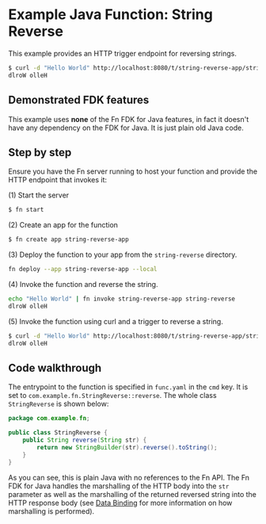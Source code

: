 # Example Java Function: String Reverse

This example provides an HTTP trigger endpoint for reversing strings.

```bash
$ curl -d "Hello World" http://localhost:8080/t/string-reverse-app/string-reverse
dlroW olleH
```


## Demonstrated FDK features

This example uses **none** of the Fn FDK for Java features, in fact it doesn't
have any dependency on the FDK for Java.  It is just plain old Java code.

## Step by step

Ensure you have the Fn server running to host your function and provide the HTTP endpoint that invokes it:

(1) Start the server

```sh
$ fn start
```

(2) Create an app for the function

```sh
$ fn create app string-reverse-app
```

(3) Deploy the function to your app from the `string-reverse` directory.

```sh
fn deploy --app string-reverse-app --local
```

(4) Invoke the function and reverse the string.

```sh
echo "Hello World" | fn invoke string-reverse-app string-reverse
dlroW olleH
```

(5) Invoke the function using curl and  a trigger to reverse a string.

```bash
$ curl -d "Hello World" http://localhost:8080/t/string-reverse-app/string-reverse
dlroW olleH
```


## Code walkthrough

The entrypoint to the function is specified in `func.yaml` in the `cmd` key.
It is set to `com.example.fn.StringReverse::reverse`. The whole class
`StringReverse` is shown below:


```java
package com.example.fn;

public class StringReverse {
    public String reverse(String str) {
        return new StringBuilder(str).reverse().toString();
    }
}
```

As you can see, this is plain Java with no references to the Fn API. The
Fn FDK for Java handles the marshalling of the HTTP body into the `str`
parameter as well as the marshalling of the returned reversed string into the HTTP
response body (see [Data Binding](../../DataBinding.md) for more
information on how marshalling is performed).
